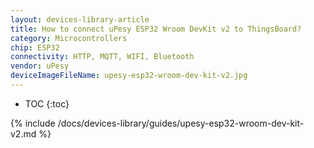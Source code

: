 ```yaml
---
layout: devices-library-article
title: How to connect uPesy ESP32 Wroom DevKit v2 to ThingsBoard?
category: Microcontrollers
chip: ESP32
connectivity: HTTP, MQTT, WIFI, Bluetooth
vendor: uPesy
deviceImageFileName: upesy-esp32-wroom-dev-kit-v2.jpg
---
```


* TOC
{:toc}

{% include /docs/devices-library/guides/upesy-esp32-wroom-dev-kit-v2.md %}
